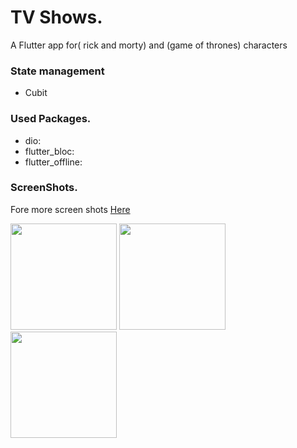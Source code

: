 # TV Shows.
A Flutter app for( rick and morty) and (game of thrones) characters

### State management
- Cubit

### Used Packages.
- dio:   
- flutter_bloc:     
- flutter_offline:   
   
### ScreenShots.

Fore more screen shots [Here](https://github.com/mo7amedaliEbaid/tv-shows/blob/e47c681f550db849efd61e25892c924762cbcfe1/rickandMorty-GameofThrones-bloc/screen_shots)
<br />
<p float="left">
   <img src="https://github.com/mo7amedaliEbaid/RickandMorty-GameofThrones-Bloc/blob/master/rickandMorty-GameofThrones-bloc/screen_shots/got.jpg" width="170" />
   <img src="https://github.com/mo7amedaliEbaid/RickandMorty-GameofThrones-Bloc/blob/master/rickandMorty-GameofThrones-bloc/screen_shots/search.jpg" width="170" />
   <img src="https://github.com/mo7amedaliEbaid/RickandMorty-GameofThrones-Bloc/blob/master/rickandMorty-GameofThrones-bloc/screen_shots/char3.jpg" width="170" />
</p>
  
  
  

  

